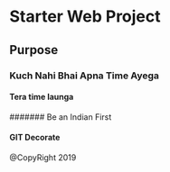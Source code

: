 # Starter Web Project


## Purpose

### Kuch Nahi Bhai Apna Time Ayega


#### Tera time launga

#######   Be an Indian First

#### GIT Decorate


@CopyRight 2019